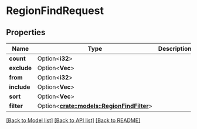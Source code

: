 # RegionFindRequest

## Properties

Name | Type | Description | Notes
------------ | ------------- | ------------- | -------------
**count** | Option<**i32**> |  | [optional]
**exclude** | Option<**Vec<String>**> |  | [optional]
**from** | Option<**i32**> |  | [optional]
**include** | Option<**Vec<String>**> |  | [optional]
**sort** | Option<**Vec<String>**> |  | [optional]
**filter** | Option<[**crate::models::RegionFindFilter**](RegionFindFilter.md)> |  | [optional]

[[Back to Model list]](../README.md#documentation-for-models) [[Back to API list]](../README.md#documentation-for-api-endpoints) [[Back to README]](../README.md)


